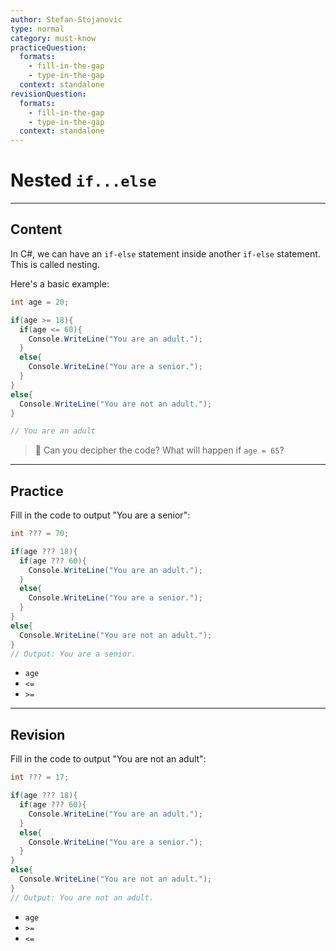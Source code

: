```yaml
---
author: Stefan-Stojanovic
type: normal
category: must-know
practiceQuestion:
  formats:
    - fill-in-the-gap
    - type-in-the-gap
  context: standalone
revisionQuestion:
  formats:
    - fill-in-the-gap
    - type-in-the-gap
  context: standalone
---
```


# Nested `if...else`

---

## Content

In C#, we can have an `if-else` statement inside another `if-else` statement. This is called nesting.

Here's a basic example:

```csharp
int age = 20;

if(age >= 18){
  if(age <= 60){
    Console.WriteLine("You are an adult.");
  }
  else{
    Console.WriteLine("You are a senior.");
  }
}
else{
  Console.WriteLine("You are not an adult.");
}

// You are an adult
```

> 💬 Can you decipher the code? What will happen if `age = 65`?

---

## Practice

Fill in the code to output "You are a senior":

```csharp
int ??? = 70;

if(age ??? 18){
  if(age ??? 60){
    Console.WriteLine("You are an adult.");
  }
  else{
    Console.WriteLine("You are a senior.");
  }
}
else{
  Console.WriteLine("You are not an adult.");
}
// Output: You are a senior.
```

- `age`
- `<=` 
- `>=`

---

## Revision

Fill in the code to output "You are not an adult":

```csharp
int ??? = 17;

if(age ??? 18){
  if(age ??? 60){
    Console.WriteLine("You are an adult.");
  }
  else{
    Console.WriteLine("You are a senior.");
  }
}
else{
  Console.WriteLine("You are not an adult.");
}
// Output: You are not an adult.
```

- `age`
- `>=`
- `<=` 